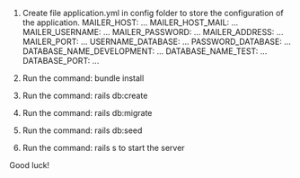 1. Create file application.yml in config folder to store the configuration of the application.
   MAILER_HOST: ...
   MAILER_HOST_MAIL: ...
   MAILER_USERNAME: ...
   MAILER_PASSWORD: ...
   MAILER_ADDRESS: ...
   MAILER_PORT: ...
   USERNAME_DATABASE: ...
   PASSWORD_DATABASE: ...
   DATABASE_NAME_DEVELOPMENT: ...
   DATABASE_NAME_TEST: ...
   DATABASE_PORT: ...

2. Run the command: bundle install

3. Run the command: rails db:create

4. Run the command: rails db:migrate

5. Run the command: rails db:seed

6. Run the command: rails s to start the server

Good luck!
